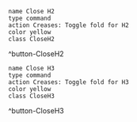 ```button
name Close H2
type command
action Creases: Toggle fold for H2
color yellow
class CloseH2
```
^button-CloseH2

```button
name Close H3
type command
action Creases: Toggle fold for H3
color yellow
class CloseH3
```
^button-CloseH3